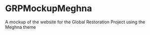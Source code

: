 # GRPMockupMeghna
A mockup of the website for the Global Restoration Project using the Meghna theme
